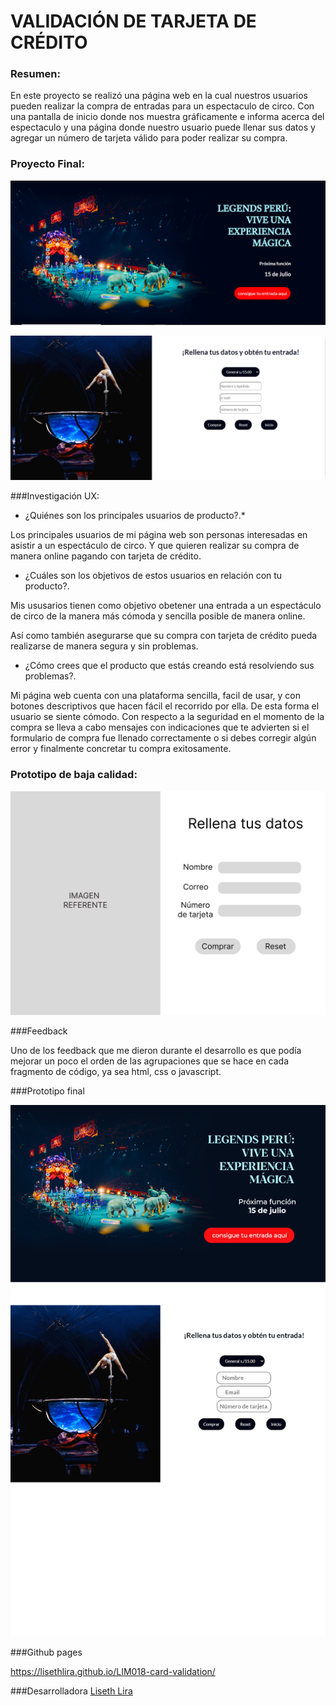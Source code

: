 
# VALIDACIÓN DE TARJETA DE CRÉDITO

### Resumen:

En este proyecto se realizó una página web en la cual nuestros usuarios pueden realizar la compra de entradas para un espectaculo de circo. Con una pantalla de inicio donde nos muestra gráficamente e informa acerca del espectaculo y una página donde nuestro usuario puede llenar sus datos y agregar un número de tarjeta válido para poder realizar su compra.

### Proyecto Final:

![](https://github.com/LisethLira/LIM018-card-validation/blob/main/imagesReadme/pantallaInicio%20Final.png)

![](https://github.com/LisethLira/LIM018-card-validation/blob/main/imagesReadme/pantallaFormularioFinal.png)

###Investigación UX:

 * ¿Quiénes son los principales usuarios de producto?.*

Los principales usuarios de mi página web son personas interesadas en asistir a un espectáculo de circo. Y que quieren realizar su compra de manera online pagando con tarjeta de crédito. 

* ¿Cuáles son los objetivos de estos usuarios en relación con tu producto?.

Mis ususarios tienen como objetivo obetener una entrada a un espectáculo de circo de la manera más cómoda y sencilla posible de manera online.

Así como también asegurarse que su compra con tarjeta de crédito pueda realizarse de manera segura y sin problemas.

* ¿Cómo crees que el producto que estás creando está resolviendo sus problemas?.

Mi página web cuenta con una plataforma sencilla, facil de usar, y con botones descriptivos que hacen fácil el recorrido por ella. De esta forma el usuario se siente cómodo. Con respecto a la seguridad en el momento de la compra se lleva a cabo mensajes con indicaciones que te advierten si el formulario de compra fue llenado correctamente o si debes corregir algún error y finalmente concretar tu compra exitosamente. 
 
### Prototipo de baja calidad:

![](https://github.com/LisethLira/LIM018-card-validation/blob/main/imagesReadme/prototipoBajaCalidad.png)

###Feedback
 
 Uno de los feedback que me dieron durante el desarrollo es que podía mejorar un poco el orden de las agrupaciones que se hace en cada fragmento de código, ya sea html, css o javascript.
 
###Prototipo final
 
 ![](https://github.com/LisethLira/LIM018-card-validation/blob/main/imagesReadme/PrototipoAlta.png)

###Github pages

https://lisethlira.github.io/LIM018-card-validation/

###Desarrolladora
[Liseth Lira](https://github.com/LisethLira)